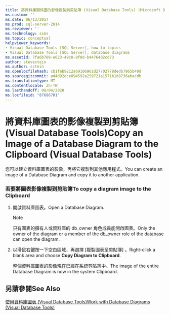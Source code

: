 ```yaml
---
title: 將資料庫關係圖的影像複製到剪貼簿 (Visual Database Tools) |Microsoft Docs
ms.custom: ''
ms.date: 06/13/2017
ms.prod: sql-server-2014
ms.reviewer: ''
ms.technology: ssms
ms.topic: conceptual
helpviewer_keywords:
- Visual Database Tools [SQL Server], how-to topics
- Visual Database Tools [SQL Server], database diagrams
ms.assetid: 7fa6b709-e023-49c8-8f0d-b4476402cd73
author: stevestein
ms.author: sstein
ms.openlocfilehash: cb1feb9212a69106961d27702778dedb7965b40d
ms.sourcegitcommit: ad4d92dce894592a259721a1571b1d8736abacdb
ms.translationtype: MT
ms.contentlocale: zh-TW
ms.lasthandoff: 08/04/2020
ms.locfileid: "87686701"
---
```

# <a name="copy-an-image-of-a-database-diagram-to-the-clipboard-visual-database-tools"></a><span data-ttu-id="06c7f-102">將資料庫圖表的影像複製到剪貼簿 (Visual Database Tools)</span><span class="sxs-lookup"><span data-stu-id="06c7f-102">Copy an Image of a Database Diagram to the Clipboard (Visual Database Tools)</span></span>
  <span data-ttu-id="06c7f-103">您可以建立資料庫圖表的影像，再將它複製到其他應用程式。</span><span class="sxs-lookup"><span data-stu-id="06c7f-103">You can create an image of a Database Diagram and copy it to another application.</span></span>  
  
### <a name="to-copy-a-diagram-image-to-the-clipboard"></a><span data-ttu-id="06c7f-104">若要將圖表影像複製到剪貼簿</span><span class="sxs-lookup"><span data-stu-id="06c7f-104">To copy a diagram image to the Clipboard</span></span>  
  
1.  <span data-ttu-id="06c7f-105">開啟資料庫圖表。</span><span class="sxs-lookup"><span data-stu-id="06c7f-105">Open a Database Diagram.</span></span>  
  
    > [!NOTE]  
    >  <span data-ttu-id="06c7f-106">只有圖表的擁有人或資料庫的 db_owner 角色成員能開啟圖表。</span><span class="sxs-lookup"><span data-stu-id="06c7f-106">Only the owner of the diagram or a member of the db_owner role of the database can open the diagram.</span></span>  
  
2.  <span data-ttu-id="06c7f-107">以滑鼠右鍵按一下空白區域，再選擇 [複製圖表至剪貼簿]  。</span><span class="sxs-lookup"><span data-stu-id="06c7f-107">Right-click a blank area and choose **Copy Diagram to Clipboard**.</span></span>  
  
     <span data-ttu-id="06c7f-108">整個資料庫圖表的影像現在已經在系統剪貼簿中。</span><span class="sxs-lookup"><span data-stu-id="06c7f-108">The image of the entire Database Diagram is now in the system Clipboard.</span></span>  
  
## <a name="see-also"></a><span data-ttu-id="06c7f-109">另請參閱</span><span class="sxs-lookup"><span data-stu-id="06c7f-109">See Also</span></span>  
 [<span data-ttu-id="06c7f-110">使用資料庫圖表 &#40;Visual Database Tools&#41;</span><span class="sxs-lookup"><span data-stu-id="06c7f-110">Work with Database Diagrams &#40;Visual Database Tools&#41;</span></span>](visual-database-tools.md)  
  
  
